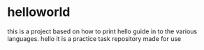 # helloworld
this is a project based on how to print hello guide in to the various languages.
hello it is a practice task repository made for use
